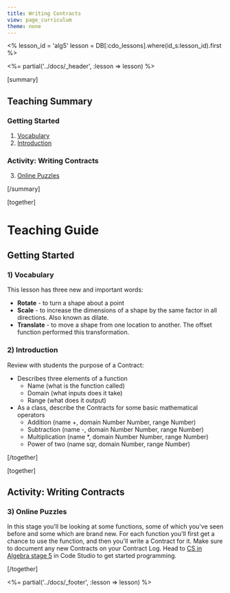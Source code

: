 ```yaml
---
title: Writing Contracts
view: page_curriculum
theme: none
---
```


<%
lesson_id = 'alg5'
lesson = DB[:cdo_lessons].where(id_s:lesson_id).first
%>

<%= partial('../docs/_header', :lesson => lesson) %>

[summary]

## Teaching Summary
### **Getting Started**

1) [Vocabulary](#Vocab)<br/> 
2) [Introduction](#GetStarted)  

### **Activity: Writing Contracts**  

3) [Online Puzzles](#Activity1)

[/summary]

[together]

# Teaching Guide

## Getting Started

### <a name="Vocab"></a> 1) Vocabulary
This lesson has three new and important words:<br/>

- **Rotate** - to turn a shape about a point
- **Scale** - to increase the dimensions of a shape by the same factor in all directions.  Also known as dilate.
- **Translate** - to move a shape from one location to another.  The offset function performed this transformation.

### <a name="GetStarted"></a> 2) Introduction

Review with students the purpose of a Contract:

- Describes three elements of a function
    - Name (what is the function called)
    - Domain (what inputs does it take)
    - Range (what does it output)
- As a class, describe the Contracts for some basic mathematical operators
    - Addition (name +, domain Number Number, range Number)
    - Subtraction (name -, domain Number Number, range Number)
    - Multiplication (name *, domain Number Number, range Number)
    - Power of two (name sqr, domain Number, range Number)

[/together]

[together]

## Activity: Writing Contracts
### <a name="Activity1"></a> 3) Online Puzzles

In this stage you'll be looking at some functions, some of which you've seen before and some which are brand new. For each function you'll first get a chance to use the function, and then you'll write a Contract for it. Make sure to document any new Contracts on your Contract Log. Head to [CS in Algebra stage 5](http://studio.code.org/s/algebra/stage/5/puzzle/1) in Code Studio to get started programming.

[/together]

<%= partial('../docs/_footer', :lesson => lesson) %>